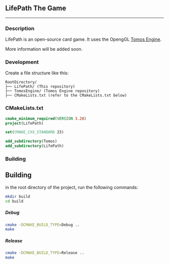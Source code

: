 ## LifePath The Game
___
### Description
LifePath is an open-source card game. It uses the OpengGL [Tomos Engine](https://github.com/Life-Path-Game/TomosEngine).

More information will be added soon.

### Development
Create a file structure like this:
```
RootDirectory/
├── LifePath/ (This repository)
├── TomosEngine/ (Tomos Engine repository)
├── CMakeLists.txt (refer to the CMakeLists.txt below)
```

### CMakeLists.txt
```cmake
cmake_minimum_required(VERSION 3.28)
project(LifePath)

set(CMAKE_CXX_STANDARD 23)

add_subdirectory(Tomos)
add_subdirectory(LifePath)
```

### Building
## Building

in the root directory of the project, run the following commands:
```bash
mkdir build
cd build
```

##### Debug

```bash
cmake -DCMAKE_BUILD_TYPE=Debug ..
make
```

##### Release

```bash
cmake -DCMAKE_BUILD_TYPE=Release ..
make
```
